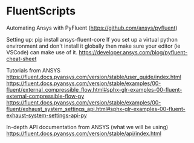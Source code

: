 # FluentScripts
Automating Ansys with PyFluent (https://github.com/ansys/pyfluent)

Setting up:
pip install ansys-fluent-core
If you set up a virtual python environment and don't install it globally then make sure your editor (ie VSCode) can make use of it.
https://developer.ansys.com/blog/pyfluent-cheat-sheet

Tutorials from ANSYS
https://fluent.docs.pyansys.com/version/stable/user_guide/index.html
https://fluent.docs.pyansys.com/version/stable/examples/00-fluent/external_compressible_flow.html#sphx-glr-examples-00-fluent-external-compressible-flow-py
https://fluent.docs.pyansys.com/version/stable/examples/00-fluent/exhaust_system_settings_api.html#sphx-glr-examples-00-fluent-exhaust-system-settings-api-py

In-depth API documentation from ANSYS (what we will be using)
https://fluent.docs.pyansys.com/version/stable/api/index.html
